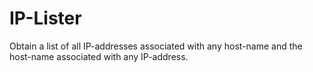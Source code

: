 # IP-Lister
Obtain a list of all IP-addresses associated with any host-name and the host-name associated with any IP-address.
